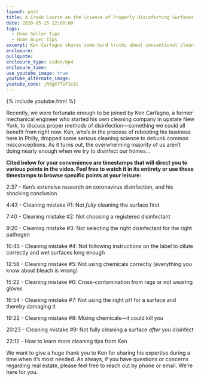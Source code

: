 ```yaml
---
layout: post
title: A Crash Course on the Science of Properly Disinfecting Surfaces
date: 2020-05-15 12:00:00
tags:
  - Home Seller Tips
  - Home Buyer Tips
excerpt: Ken Carfagno shares some hard truths about conventional cleaning habits
enclosure:
pullquote:
enclosure_type: video/mp4
enclosure_time:
use_youtube_image: true
youtube_alternate_image:
youtube_code: jR8gXfTvF1c&t
---
```


{% include youtube.html %}

Recently, we were fortunate enough to be joined by Ken Carfagno, a former mechanical engineer who started his own cleaning company in upstate New York, to discuss proper methods of disinfection—something we could all benefit from right now. Ken, who’s in the process of rebooting his business here in Philly, dropped some serious cleaning science to debunk common misconceptions. As it turns out, the overwhelming majority of us aren’t doing nearly enough when we try to disinfect our homes...

**Cited below for your convenience are timestamps that will direct you to various points in the video. Feel free to watch it in its entirety or use these timestamps to browse specific points at your leisure:&nbsp;**

2:37 - Ken’s extensive research on coronavirus disinfection, and his shocking conclusion&nbsp;

4:43 - Cleaning mistake \#1: Not *fully* cleaning the surface first&nbsp;

7:40 - Cleaning mistake \#2: Not choosing a registered disinfectant

9:20 - Cleaning mistake \#3: Not selecting the right disinfectant for the right pathogen&nbsp;

10:45 - Cleaning mistake \#4: Not following instructions on the label to dilute correctly and wet surfaces long enough&nbsp;

12:58 - Cleaning mistake \#5: Not using chemicals correctly (everything you know about bleach is wrong)&nbsp;

15:22 - Cleaning mistake \#6: Cross-contamination from rags or not wearing gloves

16:54 - Cleaning mistake \#7: Not using the right pH for a surface and thereby damaging it&nbsp;

19:22 - Cleaning mistake \#8: Mixing chemicals—it could kill you

20:23 - Cleaning mistake \#9: Not fully cleaning a surface *after* you disinfect

22:12 - How to learn more cleaning tips from Ken

We want to give a huge thank you to Ken for sharing his expertise during a time when it’s most needed. As always, if you have questions or concerns regarding real estate, please feel free to reach out by phone or email. We’re here for you.&nbsp;

&nbsp;